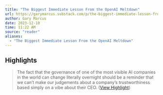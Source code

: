 ```yaml
---
title: "The Biggest Immediate Lesson From the OpenAI Meltdown"
url: https://garymarcus.substack.com/p/the-biggest-immediate-lesson-from
author: Gary Marcus
date: 2023-12-10
time: 11:22 AM
source: "reader"
aliases:
  - "The Biggest Immediate Lesson From the OpenAI Meltdown"
---
```

## Highlights
> The fact that the governance of one of the most visible AI companies in the world can change literally overnight should be a reminder that we can’t make our judgements about a company’s trustworthiness based simply on a vibe about their CEO. ([View Highlight](https://read.readwise.io/read/01hfh0kw46h1r09q220eht0r6h))


